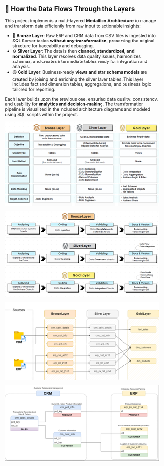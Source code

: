 ## 🔄 How the Data Flows Through the Layers

This project implements a multi-layered **Medallion Architecture** to manage and transform data efficiently from raw input to actionable insights:

- 🔹 **Bronze Layer**: Raw ERP and CRM data from CSV files is ingested into SQL Server tables **without any transformation**, preserving the original structure for traceability and debugging.
- ⚙️ **Silver Layer**: The data is then **cleaned, standardized, and normalized**. This layer resolves data quality issues, harmonizes schemas, and creates intermediate tables ready for integration and analysis.
- 🟡 **Gold Layer**: Business-ready **views and star schema models** are created by joining and enriching the silver layer tables. This layer includes fact and dimension tables, aggregations, and business logic tailored for reporting.

Each layer builds upon the previous one, ensuring data quality, consistency, and usability for **analytics and decision-making**. The transformation pipeline is visualized in the included architecture diagrams and modeled using SQL scripts within the project.





![Layers](https://github.com/Sonawane-Karan26/DataWareHouse_using_SQLServer/blob/main/datasets/Layers.PNG)

![Layers working](https://github.com/Sonawane-Karan26/DataWareHouse_using_SQLServer/blob/main/datasets/Layers_working.PNG)

![Data Flow](https://github.com/Sonawane-Karan26/DataWareHouse_using_SQLServer/blob/main/datasets/data_flow.PNG)

![Data Integration](https://github.com/Sonawane-Karan26/DataWareHouse_using_SQLServer/blob/main/datasets/data_integration.PNG)

